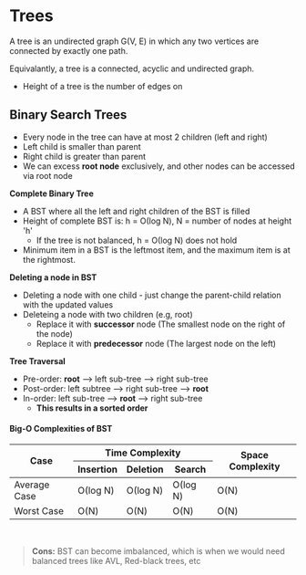 # Trees

A tree is an undirected graph G(V, E) in which any two vertices are connected by exactly one path.

Equivalantly, a tree is a connected, acyclic and undirected graph.

- Height of a tree is the number of edges on 

## Binary Search Trees

- Every node in the tree can have at most 2 children (left and right)
- Left child is smaller than parent
- Right child is greater than parent
- We can excess **root node** exclusively, and other nodes can be accessed via root node

**Complete Binary Tree**
- A BST where all the left and right children of the BST is filled
- Height of complete BST is: h = &Omicron;(log N), N = number of nodes at height 'h'
  - If the tree is not balanced, h = &Omicron;(log N) does not hold
- Minimum item in a BST is the leftmost item, and the maximum item is at the rightmost.

**Deleting a node in BST**
- Deleting a node with one child - just change the parent-child relation with the updated values
- Deleteing a node with two children (e.g, root)
  - Replace it with **successor** node (The smallest node on the right of the node)
  - Replace it with **predecessor** node (The largest node on the left)

**Tree Traversal**
- Pre-order: **root** --> left sub-tree --> right sub-tree
- Post-order: left subtree --> right sub-tree --> **root**
- In-order: left sub-tree --> **root** --> right sub-tree
  - **This results in a sorted order**

#### Big-O Complexities of BST
<table>
  <thead>
    <tr>
      <th rowspan="2">Case</th>
      <th colspan="3">Time Complexity</th>
      <th rowspan="2">Space Complexity</th>
    </tr>
    <tr>
      <th>Insertion</th>
      <th>Deletion</th>
      <th>Search</th>
    </tr>
  </thead>
  <tbody>
    <tr>
      <td>Average Case</td>
      <td>&Omicron;(log N)</td>
      <td>&Omicron;(log N)</td>
      <td>&Omicron;(log N)</td>
      <td>&Omicron;(N)</td>
    </tr>
    <tr>
      <td>Worst Case</td>
      <td>&Omicron;(N)</td>
      <td>&Omicron;(N)</td>
      <td>&Omicron;(N)</td>
      <td>&Omicron;(N)</td>
    </tr>
  </tbody>
</table>

<br />

> **Cons:** BST can become imbalanced, which is when we would need balanced trees like AVL, Red-black trees, etc
